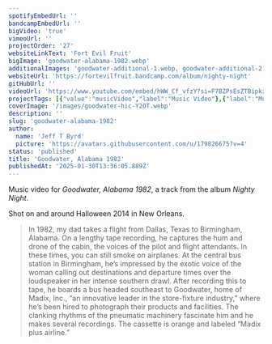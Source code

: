 ```yaml
---
spotifyEmbedUrl: ''
bandcampEmbedUrl: ''
bigVideo: 'true'
vimeoUrl: ''
projectOrder: '27'
websiteLinkText: 'Fort Evil Fruit'
bigImage: 'goodwater-alabama-1982.webp'
additionalImages: 'goodwater-additional-1.webp, goodwater-additional-2.webp'
websiteUrl: 'https://fortevilfruit.bandcamp.com/album/nighty-night'
gitHubUrl: ''
videoUrl: 'https://www.youtube.com/embed/hWW_Cf_vfzY?si=F7BZPsEsZTBipkzI'
projectTags: [{"value":"musicVideo","label":"Music Video"},{"label":"Music","value":"music"}]
coverImage: '/images/goodwater-hic-Y2OT.webp'
description: ''
slug: 'goodwater-alabama-1982'
author:
  name: 'Jeff T Byrd'
  picture: 'https://avatars.githubusercontent.com/u/179826675?v=4'
status: 'published'
title: 'Goodwater, Alabama 1982'
publishedAt: '2025-01-30T13:36:05.889Z'
---
```


Music video for *Goodwater, Alabama 1982*, a track from the album *Nighty Night*.

Shot on and around Halloween 2014 in New Orleans.

> In 1982, my dad takes a flight from Dallas, Texas to Birmingham, Alabama. On a lengthy tape recording, he captures the hum and drone of the cabin, the voices of the pilot and flight attendants. In these times, you can still smoke on airplanes. At the central bus station in Birmingham, he’s impressed by the exotic voice of the woman calling out destinations and departure times over the loudspeaker in her intense southern drawl. After recording this to tape, he boards a bus headed southeast to Goodwater, home of Madix, Inc., “an innovative leader in the store-fixture industry,” where he’s been hired to photograph their products and facilities. The clanking rhythms of the pneumatic machinery fascinate him and he makes several recordings. The cassette is orange and labeled “Madix plus airline.”